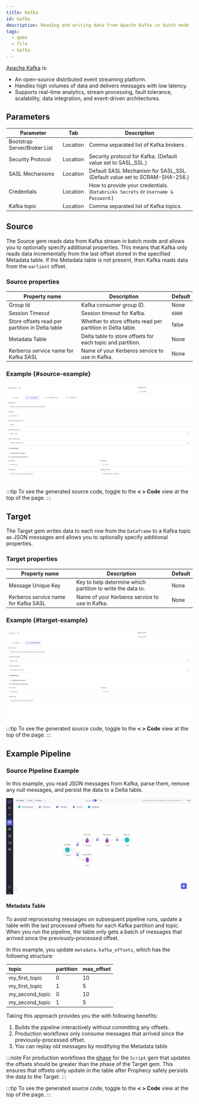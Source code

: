 ```yaml
---
title: Kafka
id: kafka
description: Reading and writing data from Apache Kafka in batch mode
tags:
  - gems
  - file
  - kafka
---
```


[Apache Kafka](https://kafka.apache.org/) is:

- An open-source distributed event streaming platform.
- Handles high volumes of data and delivers messages with low latency.
- Supports real-time analytics, stream processing, fault tolerance, scalability, data integration, and event-driven architectures.

## Parameters

| Parameter                    | Tab      | Description                                                                       |
| ---------------------------- | -------- | --------------------------------------------------------------------------------- |
| Bootstrap Server/Broker List | Location | Comma separated list of Kafka brokers .                                           |
| Security Protocol            | Location | Security protocol for Kafka. (Default value set to SASL_SSL.)                     |
| SASL Mechanisms              | Location | Default SASL Mechanism for SASL_SSL. (Default value set to SCRAM-SHA-256.)        |
| Credentials                  | Location | How to provide your credentials. (`Databricks Secrets` or `Username & Password`.) |
| Kafka topic                  | Location | Comma separated list of Kafka topics.                                             |

## Source

The Source gem reads data from Kafka stream in batch mode and allows you to optionally specify additional properties. This means that Kafka only reads data incrementally from the last offset stored in the specified Metadata table. If the Metadata table is not present, then Kafka reads data from the `earliest` offset.

### Source properties

| Property name                                   | Description                                                 | Default |
| ----------------------------------------------- | ----------------------------------------------------------- | ------- |
| Group Id                                        | Kafka consumer group ID.                                    | None    |
| Session Timeout                                 | Session timeout for Kafka.                                  | `6000`  |
| Store offsets read per partition in Delta table | Whether to store offsets read per partition in Delta table. | false   |
| Metadata Table                                  | Delta table to store offsets for each topic and partition.  | None    |
| Kerberos service name for Kafka SASL            | Name of your Kerberos service to use in Kafka.              | None    |

### Example {#source-example}

![Example usage of Filter](./img/kafka_source_eg_1.png)

:::tip
To see the generated source code, toggle to the **< > Code** view at the top of the page.
:::

## Target

The Target gem writes data to each row from the `Dataframe` to a Kafka topic as JSON messages and allows you to optionally specify additional properties.

### Target properties

| Property name                        | Description                                                 | Default |
| ------------------------------------ | ----------------------------------------------------------- | ------- |
| Message Unique Key                   | Key to help determine which partition to write the data to. | None    |
| Kerberos service name for Kafka SASL | Name of your Kerberos service to use in Kafka.              | None    |

### Example {#target-example}

![Example usage of Filter](./img/kafka_target_eg_1.png)

:::tip
To see the generated source code, toggle to the **< > Code** view at the top of the page.
:::

## Example Pipeline

### Source Pipeline Example

In this example, you read JSON messages from Kafka, parse them, remove any null messages, and persist the data to a Delta table.

![Example usage of Filter](./img/kafka_pipeline_eg.gif)

#### Metadata Table

To avoid reprocessing messages on subsequent pipeline runs, update a table with the last processed offsets for each Kafka partition and topic. When you run the pipeline, the table only gets a batch of messages that arrived since the previously-processed offset.

In this example, you update `metadata.kafka_offsets`, which has the following structure:

| topic           | partition | max_offset |
| :-------------- | :-------- | :--------- |
| my_first_topic  | 0         | 10         |
| my_first_topic  | 1         | 5          |
| my_second_topic | 0         | 10         |
| my_second_topic | 1         | 5          |

Taking this approach provides you the with following benefits:

1. Builds the pipeline interactively without committing any offsets.
2. Production workflows only consume messages that arrived since the previously-processed offset.
3. You can replay old messages by modifying the Metadata table.

:::note
For production workflows the [phase](../../../../concepts/project/gems.md#gem-phase) for the `Script` gem that updates the offsets should be greater than the phase of the Target gem. This ensures that offsets only update in the table after Prophecy safely persists the data to the Target.
:::

:::tip
To see the generated source code, toggle to the **< > Code** view at the top of the page.
:::
